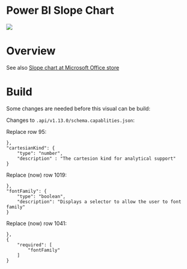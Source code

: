 # Power BI Slope Chart

![](assets/SlopeChart.png)

# Overview


See also [Slope chart at Microsoft Office store]()

# Build
Some changes are needed before this visual can be build:

Changes to `.api/v1.13.0/schema.capablities.json`:

Replace row 95:
```
},
"cartesianKind": {
    "type": "number",
    "description" : "The cartesion kind for analytical support"
}
```
Replace (now) row 1019:
```
},
"fontFamily": {
    "type": "boolean",
    "description": "Displays a selector to allow the user to font family"
}
```

Replace (now) row 1041:
```
},
{
    "required": [
        "fontFamily"
    ]
}
```